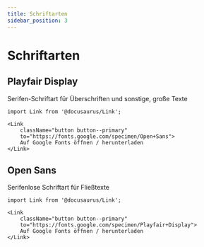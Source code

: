 ```yaml
---
title: Schriftarten
sidebar_position: 3
---
```


# Schriftarten

## Playfair Display

Serifen-Schriftart für Überschriften und sonstige, große Texte

```mdx-code-block
import Link from '@docusaurus/Link';

<Link
    className="button button--primary"
    to="https://fonts.google.com/specimen/Open+Sans">
    Auf Google Fonts öffnen / herunterladen
</Link>
```

## Open Sans

Serifenlose Schriftart für Fließtexte

```mdx-code-block
import Link from '@docusaurus/Link';

<Link
    className="button button--primary"
    to="https://fonts.google.com/specimen/Playfair+Display">
    Auf Google Fonts öffnen / herunterladen
</Link>
```
